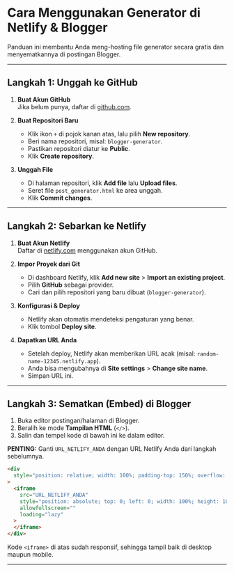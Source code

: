 # Cara Menggunakan Generator di Netlify & Blogger

Panduan ini membantu Anda meng-hosting file generator secara gratis dan menyematkannya di postingan Blogger.

---

## Langkah 1: Unggah ke GitHub

1. **Buat Akun GitHub**  
   Jika belum punya, daftar di [github.com](https://github.com).

2. **Buat Repositori Baru**

   - Klik ikon `+` di pojok kanan atas, lalu pilih **New repository**.
   - Beri nama repositori, misal: `blogger-generator`.
   - Pastikan repositori diatur ke **Public**.
   - Klik **Create repository**.

3. **Unggah File**
   - Di halaman repositori, klik **Add file** lalu **Upload files**.
   - Seret file `post_generator.html` ke area unggah.
   - Klik **Commit changes**.

---

## Langkah 2: Sebarkan ke Netlify

1. **Buat Akun Netlify**  
   Daftar di [netlify.com](https://netlify.com) menggunakan akun GitHub.

2. **Impor Proyek dari Git**

   - Di dashboard Netlify, klik **Add new site** > **Import an existing project**.
   - Pilih **GitHub** sebagai provider.
   - Cari dan pilih repositori yang baru dibuat (`blogger-generator`).

3. **Konfigurasi & Deploy**

   - Netlify akan otomatis mendeteksi pengaturan yang benar.
   - Klik tombol **Deploy site**.

4. **Dapatkan URL Anda**
   - Setelah deploy, Netlify akan memberikan URL acak (misal: `random-name-12345.netlify.app`).
   - Anda bisa mengubahnya di **Site settings** > **Change site name**.
   - Simpan URL ini.

---

## Langkah 3: Sematkan (Embed) di Blogger

1. Buka editor postingan/halaman di Blogger.
2. Beralih ke mode **Tampilan HTML** (`</>`).
3. Salin dan tempel kode di bawah ini ke dalam editor.

**PENTING:** Ganti `URL_NETLIFY_ANDA` dengan URL Netlify Anda dari langkah sebelumnya.

```html
<div
  style="position: relative; width: 100%; padding-top: 150%; overflow: hidden; border-radius: 12px; border: 1px solid #ddd;"
>
  <iframe
    src="URL_NETLIFY_ANDA"
    style="position: absolute; top: 0; left: 0; width: 100%; height: 100%; border: 0;"
    allowfullscreen=""
    loading="lazy"
  >
  </iframe>
</div>
```

Kode `<iframe>` di atas sudah responsif, sehingga tampil baik di desktop maupun mobile.

---
